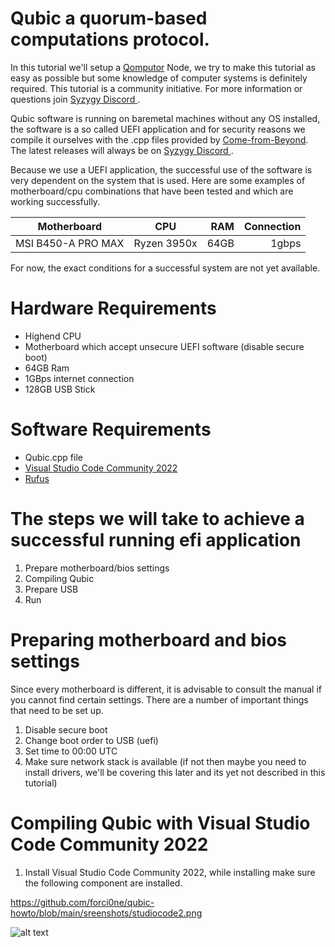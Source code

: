 # Qubic a quorum-based computations protocol.

In this tutorial we'll setup a [Qomputor](https://www.computors.org/computing/qomputor "Qomputor") Node, we try to make this tutorial as easy as possible but some knowledge of computer systems is definitely required. This tutorial is a community initiative. For more information or questions join [Syzygy Discord ](https://discord.gg/2vDMR8m "Syzygy Discord").

Qubic software is running on baremetal machines without any OS installed, the software is a so called UEFI application and for security reasons we compile it ourselves with the .cpp files provided by [Come-from-Beyond](https://twitter.com/c___f___b "Twitter"). The latest releases will always be on [Syzygy Discord ](https://discord.gg/2vDMR8m "Syzygy Discord").

Because we use a UEFI application, the successful use of the software is very dependent on the system that is used. Here are some examples of motherboard/cpu combinations that have been tested and which are working successfully.

| Motherboard        | CPU         | RAM  | Connection |
| ------------------ |:-----------:| ----:| -------:   |
| MSI B450-A PRO MAX | Ryzen 3950x | 64GB | 1gbps      |

For now, the exact conditions for a successful system are not yet available. 

# Hardware Requirements
* Highend CPU
* Motherboard which accept unsecure UEFI software (disable secure boot)
* 64GB Ram
* 1GBps internet connection
* 128GB USB Stick

# Software Requirements
* Qubic.cpp file
* [Visual Studio Code Community 2022](https://visualstudio.microsoft.com/vs)
* [Rufus](https://rufus.ie)

# The steps we will take to achieve a successful running efi application

1. Prepare motherboard/bios settings
3. Compiling Qubic
4. Prepare USB
5. Run

# Preparing motherboard and bios settings 

Since every motherboard is different, it is advisable to consult the manual if you cannot find certain settings. There are a number of important things that need to be set up.

1. Disable secure boot
2. Change boot order to USB (uefi)
3. Set time to 00:00 UTC
4. Make sure network stack is available (if not then maybe you need to install drivers, we'll be covering this later and its yet not described in this tutorial)

# Compiling Qubic with Visual Studio Code Community 2022

1. Install Visual Studio Code Community 2022, while installing make sure the following component are installed.

https://github.com/forci0ne/qubic-howto/blob/main/sreenshots/studiocode2.png

![alt text](https://github.com/forci0ne/qubic-howto/blob/main/sreenshots/studiocode1.png)




